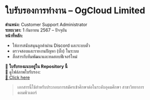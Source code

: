 # ใบรับรองการทำงาน – OgCloud Limited

**ตำแหน่ง:** Customer Support Administrator  
**ระยะเวลา:** 1 กันยายน 2567 – ปัจจุบัน  
**หน้าที่หลัก:**
- ให้การสนับสนุนลูกค้าผ่าน Discord และระบบตั๋ว
- ตรวจสอบและรายงานปัญหา (บั๊ก) ในระบบ
- สื่อสารกับทีมพัฒนาและทดสอบฟีเจอร์ใหม่

📎 **ใบรับรองแนบอยู่ใน Repository นี้**  
🔗 ดูไฟล์ภาพใบรับรอง:  
[📄 Click here](./ใบรับรอง-ogcloud_20250620_184725_0000.png)

> เอกสารนี้ใช้สำหรับประกอบการสมัครเข้าศึกษาต่อในระดับอุดมศึกษา สาขาวิทยาการคอมพิวเตอร์
